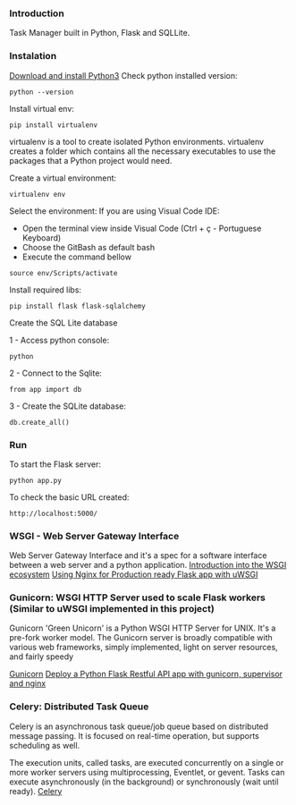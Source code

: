 ### Introduction
Task Manager built in Python, Flask and SQLLite. 

### Instalation

[Download and install Python3](https://www.python.org/downloads)
Check python installed version:
```shell
python --version
```

Install virtual env:
```shell
pip install virtualenv
```
virtualenv is a tool to create isolated Python environments. virtualenv creates a folder which contains all the necessary executables to use the packages that a Python project would need.

Create a virtual environment:
```shell
virtualenv env
```

Select the environment:
If you are using Visual Code IDE:
- Open the terminal view inside Visual Code (Ctrl + ç - Portuguese Keyboard)
- Choose the GitBash as default bash
- Execute the command bellow

```shell
source env/Scripts/activate
```

Install required libs:
```shell
pip install flask flask-sqlalchemy
```

Create the SQL Lite database

1 - Access python console:
```shell
python
```

2 - Connect to the Sqlite:
```shell
from app import db
```

3 - Create the SQLite database:
```shell
db.create_all()
```

### Run

To start the Flask server:
```shell
python app.py
```

To check the basic URL created:
```
http://localhost:5000/
```

### WSGI - Web Server Gateway Interface

Web Server Gateway Interface and it's a spec for a software interface between a web server and a python application.
[Introduction into the WSGI ecosystem](https://www.ultravioletsoftware.com/single-post/2017/03/23/An-introduction-into-the-WSGI-ecosystem)
[Using Nginx for Production ready Flask app with uWSGI](https://medium.com/@ksashok/using-nginx-for-production-ready-flask-app-with-uwsgi-9da95d8ac0f9)

### Gunicorn: WSGI HTTP Server used to scale Flask workers (Similar to uWSGI implemented in this project)

Gunicorn 'Green Unicorn' is a Python WSGI HTTP Server for UNIX. It's a pre-fork worker model. The Gunicorn server is broadly compatible with various web frameworks, simply implemented, light on server resources, and fairly speedy

[Gunicorn](https://gunicorn.org/)
[Deploy a Python Flask Restful API app with gunicorn, supervisor and nginx](https://medium.com/@thucnc/deploy-a-python-flask-restful-api-app-with-gunicorn-supervisor-and-nginx-62b20d62691f)

### Celery: Distributed Task Queue
Celery is an asynchronous task queue/job queue based on distributed message passing. It is focused on real-time operation, but supports scheduling as well.

The execution units, called tasks, are executed concurrently on a single or more worker servers using multiprocessing, Eventlet, or gevent. Tasks can execute asynchronously (in the background) or synchronously (wait until ready).
[Celery](http://www.celeryproject.org/)
